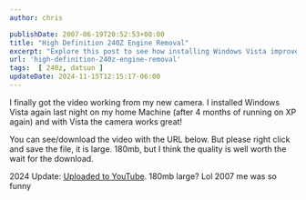 ```yaml
---
author: chris

publishDate: 2007-06-19T20:52:53+00:00
title: "High Definition 240Z Engine Removal"
excerpt: "Explore this post to see how installing Windows Vista improved camera functionality, complete with video evidence ready for download or on YouTube."
url: 'high-definition-240z-engine-removal'
tags:  [ 240z, datsun ] 
updateDate: 2024-11-15T12:15:17-06:00
---
```


I finally got the video working from my new camera. I installed Windows Vista again last night on my home Machine (after 4 months of running on XP again) and with Vista the camera works great!

You can see/download the video with the URL below. But please right click and save the file, it is large. 180mb, but I think the quality is well worth the wait for the download.

2024 Update: [Uploaded to YouTube](https://www.youtube.com/watch?v=gk4KsPQu9z4). 180mb large? Lol 2007 me was so funny
